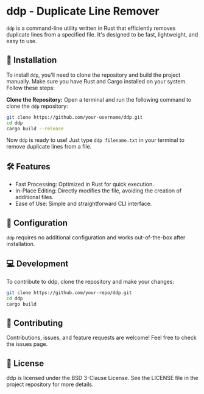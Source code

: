 # ddp - Duplicate Line Remover

`ddp` is a command-line utility written in Rust that efficiently removes duplicate lines from a specified file. It's designed to be fast, lightweight, and easy to use.

## 🚀 Installation

To install `ddp`, you'll need to clone the repository and build the project manually. Make sure you have Rust and Cargo installed on your system. Follow these steps:

**Clone the Repository:**
   Open a terminal and run the following command to clone the `ddp` repository:

   ```bash
   git clone https://github.com/your-username/ddp.git
   cd ddp
   cargo build --release
   ```
Now `ddp` is ready to use! Just type `ddp filename.txt` in your terminal to remove duplicate lines from a file.

## 🛠 Features

- Fast Processing: Optimized in Rust for quick execution.
- In-Place Editing: Directly modifies the file, avoiding the creation of additional files.
- Ease of Use: Simple and straightforward CLI interface.

## 🔧 Configuration

`ddp` requires no additional configuration and works out-of-the-box after installation.

## 💻 Development

To contribute to ddp, clone the repository and make your changes:
```bash
git clone https://github.com/your-repo/ddp.git
cd ddp
cargo build
```

## 🤝 Contributing

Contributions, issues, and feature requests are welcome! Feel free to check the issues page.

## 📝 License

ddp is licensed under the BSD 3-Clause License. See the LICENSE file in the project repository for more details.
